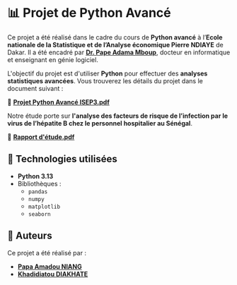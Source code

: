 # 📊 Projet de Python Avancé

Ce projet a été réalisé dans le cadre du cours de **Python avancé** à l’**Ecole nationale de la Statistique et de l’Analyse économique Pierre NDIAYE** de Dakar. Il a été encadré par **[Dr. Pape Adama Mboup](https://www.linkedin.com/in/pape-adama-mboup?originalSubdomain=sn)**, docteur en informatique et enseignant en génie logiciel.

L'objectif du projet est d'utiliser **Python** pour effectuer des **analyses statistiques avancées**. Vous trouverez les détails du projet dans le document suivant :  

📄 **[Projet Python Avancé ISEP3.pdf](./Projet%20Python%20Avancé%20ISEP3.pdf)**

Notre étude porte sur **l'analyse des facteurs de risque de l’infection par le virus de 
l’hépatite B chez le personnel hospitalier au Sénégal**. 

📄 **[Rapport d'étude.pdf](./Projet%20Python%20Avancé%20ISEP3.pdf)**

## 📌 Technologies utilisées

- **Python 3.13**
- Bibliothèques :
  - `pandas`
  - `numpy`
  - `matplotlib`
  - `seaborn`

## 👥 Auteurs

Ce projet a été réalisé par :

- **[Papa Amadou NIANG](https://github.com/PapaAmad)**
- **[Khadidiatou DIAKHATE](https://github.com/Khadijah19)**


